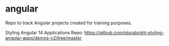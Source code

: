 # angular
Repo to track Angular projects created for training purposes.

Styling Angular 14 Applications Repo:
https://github.com/pluralsight-styling-angular-apps/demos-v2/tree/master 
